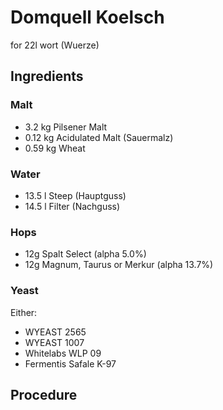# Domquell Koelsch 
for 22l wort (Wuerze)

## Ingredients

### Malt
- 3.2 kg Pilsener Malt
- 0.12 kg Acidulated Malt (Sauermalz)
- 0.59 kg Wheat

### Water
- 13.5 l Steep (Hauptguss)
- 14.5 l Filter (Nachguss)

### Hops
- 12g Spalt Select (alpha 5.0%)
- 12g Magnum, Taurus or Merkur (alpha 13.7%)

### Yeast
Either:
- WYEAST 2565
- WYEAST 1007
- Whitelabs WLP 09
- Fermentis Safale K-97

## Procedure

